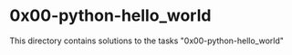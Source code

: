 # 0x00-python-hello_world

This directory contains solutions to the tasks "0x00-python-hello_world"

